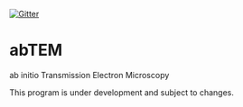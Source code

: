 [![Gitter](https://badges.gitter.im/abTEM/community.svg)](https://gitter.im/abTEM/community?utm_source=badge&utm_medium=badge&utm_campaign=pr-badge)

# abTEM
ab initio Transmission Electron Microscopy

This program is under development and subject to changes.
